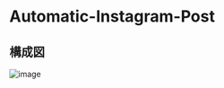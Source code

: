 # Automatic-Instagram-Post

## 構成図
![image](https://github.com/Masuda-1246/Automatic-Instagram-Post/assets/96477942/91c0d05e-77d8-4dca-a19d-19e7bd515dae)


